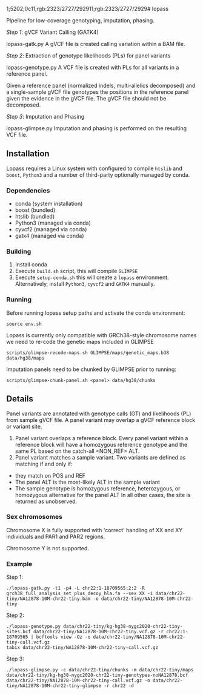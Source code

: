 1;5202;0c11;rgb:2323/2727/292911;rgb:2323/2727/2929# lopass

Pipeline for low-coverage genotyping, imputation, phasing.

*Step 1*: gVCF Variant Calling (GATK4)

lopass-gatk.py A gVCF file is created calling variation within a BAM file. 

*Step 2*: Extraction of genotype likelihoods (PLs) for panel variants

lopass-genotype.py A VCF file is created with PLs for all variants in a reference panel.

Given a reference panel (normalized indels, multi-allelics decomposed) and a single-sample gVCF file
genotypes the positions in the reference panel given the evidence in the gVCF file. The gVCF file should
not be decomposed.

*Step 3*: Imputation and Phasing

lopass-glimpse.py Imputation and phasing is performed on the resulting VCF file.

## Installation

Lopass requires a Linux system with configured to compile `htslib` and `boost`, `Python3` and a number of third-party optionally managed by conda.

### Dependencies

- conda (system installation)
- boost (bundled)
- htslib (bundled)
- Python3 (managed via conda)
- cyvcf2 (managed via conda)
- gatk4 (managed via conda)

### Building

1. Install conda
2. Execute `build.sh` script, this will compile `GLIMPSE`
3. Execute `setup-conda.sh` this will create a `lopass` environment. Alternatively,  install `Python3`, `cyvcf2` and `GATK4` manually.

### Running

Before running lopass setup paths and activate the conda environment:

```
source env.sh
```

Lopass is currently only compatible with GRCh38-style chromosome names we need to re-code the genetic maps included in GLIMPSE

```
scripts/glimpse-recode-maps.sh GLIMPSE/maps/genetic_maps.b38 data/hg38/maps
```

Imputation panels need to be chunked by GLIMPSE prior to running:

```
scripts/glimpse-chunk-panel.sh <panel> data/hg38/chunks
```

## Details

Panel variants are annotated with genotype calls (GT) and likelihoods (PL) from sample gVCF file. A panel variant may overlap a gVCF reference block or variant site.

1. Panel variant overlaps a reference block. Every panel variant within a reference block will have a homozygous reference genotype and the same PL based on the catch-all <NON_REF> ALT.
2. Panel variant matches a sample variant. Two variants are defined as matching if and only if:
- they match on POS and REF
- The panel ALT is the most-likely ALT in the sample variant
- The sample genotype is homozygous reference, heterozygous, or homozygous alternative for the panel ALT
In all other cases, the site is returned as unobserved.

### Sex chromosomes

Chromosome X is fully supported with 'correct' handling of XX and XY individuals and PAR1 and PAR2 regions.

Chromosome Y is not supported.

### Example

Step 1:
```
./lopass-gatk.py -t1 -p4 -L chr22:1-18709565:2:2 -R grch38_full_analysis_set_plus_decoy_hla.fa --sex XX -i data/chr22-tiny/NA12878-10M-chr22-tiny.bam -o data/chr22-tiny/NA12878-10M-chr22-tiny
```

Step 2:
```
./lopass-genotype.py data/chr22-tiny/kg-hg38-nygc2020-chr22-tiny-sites.bcf data/chr22-tiny/NA12878-10M-chr22-tiny.vcf.gz -r chr22:1-18709565 | bcftools view -Oz -o data/chr22-tiny/NA12878-10M-chr22-tiny-call.vcf.gz
tabix data/chr22-tiny/NA12878-10M-chr22-tiny-call.vcf.gz
```

Step 3:
```
./lopass-glimpse.py -c data/chr22-tiny/chunks -m data/chr22-tiny/maps data/chr22-tiny/kg-hg38-nygc2020-chr22-tiny-genotypes-noNA12878.bcf  data/chr22-tiny/NA12878-10M-chr22-tiny-call.vcf.gz -o data/chr22-tiny/NA12878-10M-chr22-tiny-glimpse -r chr22 -d
```
